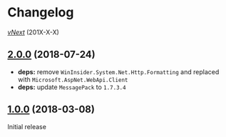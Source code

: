 # Changelog

[*vNext*](https://github.com/sketch7/MessagePack.MediaTypeFormatter/compare/2.0.0...1.1.0) (201X-X-X)

## [2.0.0](https://github.com/sketch7/MessagePack.MediaTypeFormatter/compare/1.0.0...2.0.0) (2018-07-24)

 - **deps:** remove `WinInsider.System.Net.Http.Formatting` and replaced with `Microsoft.AspNet.WebApi.Client`
 - **deps:** update `MessagePack` to `1.7.3.4`

## [1.0.0](https://github.com/sketch7/MessagePack.MediaTypeFormatter/compare/1.4.0...1.4.1) (2018-03-08)

Initial release